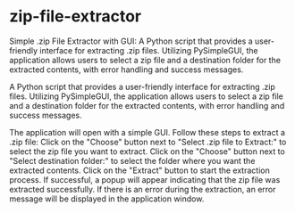 # zip-file-extractor
Simple .zip File Extractor with GUI: A Python script that provides a user-friendly interface for extracting .zip files. Utilizing PySimpleGUI, the application allows users to select a zip file and a destination folder for the extracted contents, with error handling and success messages.

A Python script that provides a user-friendly interface for extracting .zip files. Utilizing PySimpleGUI, the application allows users to select a zip file and a destination folder for the extracted contents, with error handling and success messages.

The application will open with a simple GUI. Follow these steps to extract a .zip file:
Click on the "Choose" button next to "Select .zip file to Extract:" to select the zip file you want to extract.
Click on the "Choose" button next to "Select destination folder:" to select the folder where you want the extracted contents.
Click on the "Extract" button to start the extraction process.
If successful, a popup will appear indicating that the zip file was extracted successfully.
If there is an error during the extraction, an error message will be displayed in the application window.
